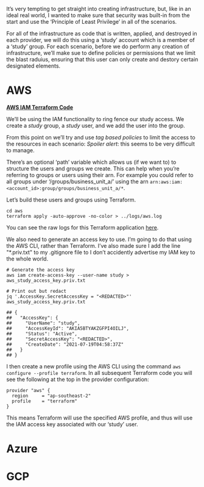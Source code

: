 It’s very tempting to get straight into creating infrastructure, but,
like in an ideal real world, I wanted to make sure that security was
built-in from the start and use the ‘Principle of Least Privilege’ in
all of the scenarios.

For all of the infrastructure as code that is written, applied, and
destroyed in each provider, we will do this using a ‘study’ account
which is a member of a ‘study’ group. For each scenario, before we do
perform any creation of infrastructure, we’ll make sue to define
policies or permissions that we limit the blast raduius, ensuring that
this user can only create and destory certain designated elements.

# AWS

**[AWS IAM Terraform Code](aws/00-user_group.tf)**

We’ll be using the IAM functionality to ring fence our study access. We
create a *study* group, a *study* user, and we add the user into the
group.

From this point on we’ll try and use *tag based policies* to limit the
access to the resources in each scenario: *Spoiler alert*: this seems to
be very difficult to manage.

There’s an optional ‘path’ variable which allows us (if we want to) to
structure the users and groups we create. This can help when you’re
referring to groups or users using their arn. For example you could
refer to all groups under ‘/groups/business\_unit\_a/’ using the arn
`arn:aws:iam:<account_id>:group/groups/business_unit_a/*`.

Let’s build these users and groups using Terraform.

    cd aws
    terraform apply -auto-approve -no-color > ../logs/aws.log

You can see the raw logs for this Terraform application
[here](logs/aws.log).

We also need to generate an access key to use. I’m going to do that
using the AWS CLI, rather than Terraform. I’ve also made sure I add the
line "\*.priv.txt" to my .gitignore file to I don’t accidently advertise
my IAM key to the whole world.

    # Generate the access key
    aws iam create-access-key --user-name study > aws_study_access_key.priv.txt

    # Print out but redact
    jq '.AccessKey.SecretAccessKey = "<REDACTED>"' aws_study_access_key.priv.txt

    ## {
    ##   "AccessKey": {
    ##     "UserName": "study",
    ##     "AccessKeyId": "AKIA5BTYAKZGFPI4OILJ",
    ##     "Status": "Active",
    ##     "SecretAccessKey": "<REDACTED>",
    ##     "CreateDate": "2021-07-19T04:58:37Z"
    ##   }
    ## }

I then create a new profile using the AWS CLI using the command
`aws configure --profile terraform`. In all subsequent Terraform code
you will see the following at the top in the provider configuration:

    provider "aws" {
      region     = "ap-southeast-2"
      profile    = "terraform"
    }

This means Terraform will use the specified AWS profile, and thus will
use the IAM access key associated with our ‘study’ user.

# Azure

# GCP
